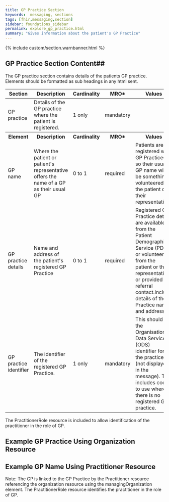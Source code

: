 ```yaml
---
title: GP Practice Section
keywords:  messaging, sections
tags: [fhir,messaging,section]
sidebar: foundations_sidebar
permalink: explore_gp_practice.html
summary: "Gives information about the patient's GP Practice"
---
```

{% include custom/section.warnbanner.html %}


## GP Practice Section Content##

The GP practice section contains details of the patients GP practice. Elements should be formatted as sub headings in any html sent.
 
<table style="width:100%;max-width: 100%;">
	<thead>
		<tr>
			<th width="18%">Section</th>
			<th width="30%">Description</th>
			<th width="11%">Cardinality</th>
			<th width="11%">MRO*</th>
			<th width="30%">Values</th>
		</tr>
	</thead>
	<tbody>
		<tr>
			<td>GP practice </td>
			<td>Details of the GP practice where the patient is registered.</td>
			<td>1 only</td>
			<td>mandatory</td>
			<td>&nbsp;</td>
		</tr>
		<tr>
			<th>Element</th>
			<th>Description</th>
			<th>Cardinality</th>
			<th>MRO*</th>
			<th>Values</th>
		</tr>
		<tr>
			<td>GP name</td>
			<td>Where the patient or patient's representative offers the name of a GP as their usual GP</td>
			<td>0 to 1</td>
			<td>required</td>
			<td>Patients are registered with GP Practices, so their usual GP name will be something volunteered by the patient or their representative</td>
		</tr>
		<tr>
			<td>GP practice details</td>
			<td>Name and address of the patient's registered GP Practice</td>
			<td>0 to 1</td>
			<td>required</td>
			<td>Registered GP Practice details are available from the Patient Demographics Service (PDS), or volunteered from the patient or their representative or provided by referral contact.Include details of the Practice name and address</td>
		</tr>
		<tr>
			<td>GP practice identifier</td>
			<td>The identifier of the registered GP Practice.</td>
			<td>1 only</td>
			<td>mandatory</td>
			<td>This should be the Organisation Data Services (ODS) identifier for the practice (not displayed in the message). This includes codes to use where there is no registered GP practice.</td>
		</tr>
	</tbody>
</table>

The PractitionerRole resource is included to allow identification of the practitioner in the role of GP. 

## Example GP Practice Using Organization Resource ##

<script src="https://gist.github.com/IOPS-DEV/96ebbfe2e8f8f58ca820c7fb0a278bd5.js"></script>

## Example GP Name Using Practitioner Resource ##

Note: The GP is linked to the GP Practice by the Practitioner resource referencing the organization resource using the managingOrganization element. The PractitionerRole resource identifies the practitioner in the role of GP.

<script src="https://gist.github.com/IOPS-DEV/3f5d3d112a125a0d28f449964e0a26c5.js"></script>




